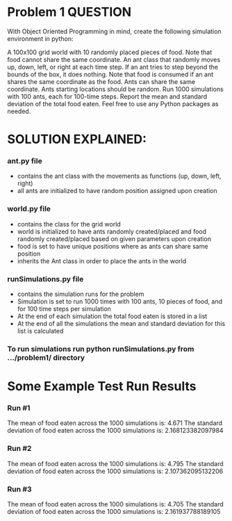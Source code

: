 # Problem 1 QUESTION

With Object Oriented Programming in mind, create the following simulation environment in python:

A 100x100 grid world with 10 randomly placed pieces of food. Note that food cannot share the same coordinate.
An ant class that randomly moves up, down, left, or right at each time step. If an ant tries to step beyond the bounds of the box, it does nothing. Note that food is consumed if an ant shares the same coordinate as the food. Ants can share the same coordinate. Ants starting locations should be random.
Run 1000 simulations with 100 ants, each for 100-time steps. Report the mean and standard deviation of the total food eaten. Feel free to use any Python packages as needed.


# SOLUTION EXPLAINED:

### ant.py file 
- contains the ant class with the movements as functions (up, down, left, right)
- all ants are initialized to have random position assigned upon creation

### world.py file
- contains the class for the grid world
- world is initialized to have ants randomly created/placed  and food randomly created/placed based on given parameters upon creation
- food is set to have unique positions where as ants can share same position
- inherits the Ant class in order to place the ants in the world

### runSimulations.py file
- contains the simulation runs for the problem
- Simulation is set to run 1000 times with 100 ants, 10 pieces of food, and for 100 time steps per simulation
- At the end of each simulation the total food eaten is stored in a list
- At the end of all the simulations the mean and standard deviation for this list is calculated



### To run simulations run python runSimulations.py from .../problem1/ directory



# Some Example Test Run Results

### Run #1
The mean of food eaten across the 1000 simulations is: 4.671
The standard deviation of food eaten across the 1000 simulations is: 2.168123382097984

### Run #2
The mean of food eaten across the 1000 simulations is: 4.795
The standard deviation of food eaten across the 1000 simulations is: 2.107362095132206

### Run #3
The mean of food eaten across the 1000 simulations is: 4.705
The standard deviation of food eaten across the 1000 simulations is: 2.161937788189105
